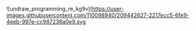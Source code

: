 ![undraw_programming_re_kg9v](https://user-images.githubusercontent.com/110098940/209442627-2217ecc5-6fe9-4eeb-997e-cc987236a0e9.svg

